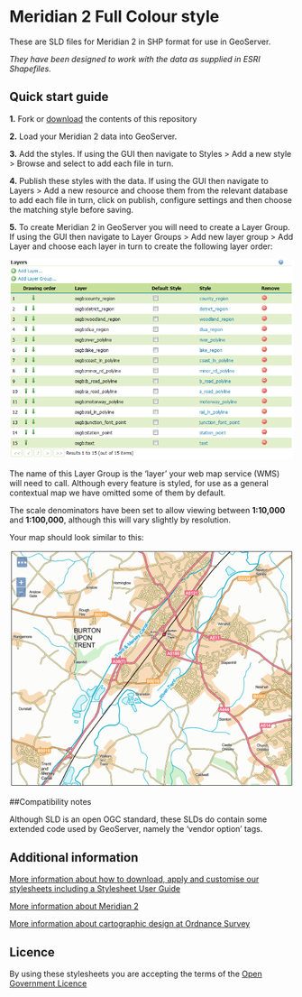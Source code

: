 # Meridian 2 Full Colour style

These are SLD files for Meridian 2 in SHP format for use in GeoServer.

*They have been designed to work with the data as supplied in ESRI Shapefiles.*

## Quick start guide

**1.**  Fork or [download](https://github.com/OrdnanceSurvey/Meridian2-stylesheets/archive/master.zip) the contents of this repository

**2.**  Load your Meridian 2 data into GeoServer.

**3.**  Add the styles. If using the GUI then navigate to Styles > Add a new style > Browse and select to add each file in turn.

**4.**  Publish these styles with the data. If using the GUI then navigate to Layers > Add a new resource and choose them from the relevant database to add each file in turn, click on publish, configure settings and then choose the matching style before saving.

**5.**  To create Meridian 2 in GeoServer you will need to create a Layer Group. If using the GUI then navigate to Layer Groups > Add new layer group > Add Layer and choose each layer in turn to create the following layer order:

  ![Screenshot](https://raw.githubusercontent.com/OrdnanceSurvey/Meridian2-stylesheets/master/ESRI%20Shapefile%20stylesheets/GeoServer%20stylesheets%20%28SLD%29/Full%20Colour%20style/images/Meridian2_layer_order.png "Recommended layer order for Meridian 2")

The name of this Layer Group is the ‘layer’ your web map service (WMS) will need to call.
Although every feature is styled, for use as a general contextual map we have omitted some of them by default.

The scale denominators have been set to allow viewing between **1:10,000** and **1:100,000**, although this will vary slightly by resolution.

Your map should look similar to this: 

  ![Screenshot](https://raw.githubusercontent.com/OrdnanceSurvey/Meridian2-stylesheets/master/ESRI%20Shapefile%20stylesheets/GeoServer%20stylesheets%20%28SLD%29/Full%20Colour%20style/images/Meridian2_FC_screenshot.png "Screenshot of Meridian 2")

##Compatibility notes

Although SLD is an open OGC standard, these SLDs do contain some extended code used by GeoServer, namely the ‘vendor option’ tags.

## Additional information

[More information about how to download, apply and customise our stylesheets including a Stylesheet User Guide](http://www.ordnancesurvey.co.uk/resources/carto-design/cartographic-stylesheets.html)

[More information about Meridian 2](https://www.ordnancesurvey.co.uk/business-and-government/products/meridian2.html)

[More information about cartographic design at Ordnance Survey](https://www.ordnancesurvey.co.uk/resources/carto-design/)

## Licence

By using these stylesheets you are accepting the terms of the [Open Government Licence](http://www.nationalarchives.gov.uk/doc/open-government-licence/)